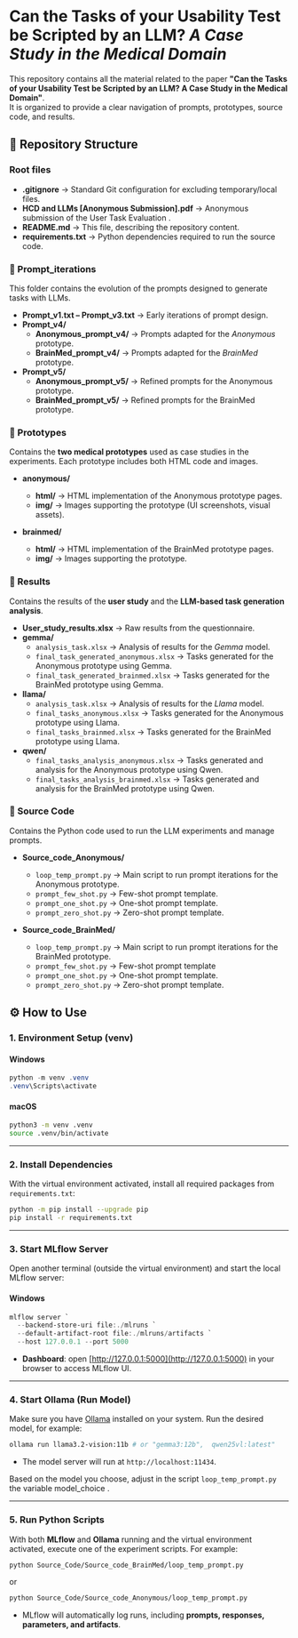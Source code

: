 # Can the Tasks of your Usability Test be Scripted by an LLM?  _A Case Study in the Medical Domain_  

This repository contains all the material related to the paper **"Can the Tasks of your Usability Test be Scripted by an LLM? A Case Study in the Medical Domain"**.  
It is organized to provide a clear navigation of prompts, prototypes, source code, and results.  



## 📂 Repository Structure

### Root files
- **.gitignore** → Standard Git configuration for excluding temporary/local files.  
- **HCD and LLMs [Anonymous Submission].pdf** → Anonymous submission of the User Task Evaluation .   
- **README.md** → This file, describing the repository content.  
- **requirements.txt** → Python dependencies required to run the source code.  



### 📂 Prompt_iterations
This folder contains the evolution of the prompts designed to generate tasks with LLMs.  

- **Prompt_v1.txt – Prompt_v3.txt** → Early iterations of prompt design.  
- **Prompt_v4/**  
  - **Anonymous_prompt_v4/** → Prompts adapted for the _Anonymous_ prototype.  
  - **BrainMed_prompt_v4/** → Prompts adapted for the _BrainMed_ prototype.  
- **Prompt_v5/**  
  - **Anonymous_prompt_v5/** → Refined prompts for the Anonymous prototype.  
  - **BrainMed_prompt_v5/** → Refined prompts for the BrainMed prototype.  



### 📂 Prototypes
Contains the **two medical prototypes** used as case studies in the experiments. Each prototype includes both HTML code and images.  

- **anonymous/**  
  - **html/** → HTML implementation of the Anonymous prototype pages.  
  - **img/** → Images supporting the prototype (UI screenshots, visual assets).  

- **brainmed/**  
  - **html/** → HTML implementation of the BrainMed prototype pages.  
  - **img/** → Images supporting the prototype.  


### 📂 Results
Contains the results of the **user study** and the **LLM-based task generation analysis**.  

- **User_study_results.xlsx** → Raw results from the questionnaire.  
- **gemma/**
    - `analysis_task.xlsx` → Analysis of results for the _Gemma_ model.  
    - `final_task_generated_anonymous.xlsx` → Tasks generated for the Anonymous prototype using Gemma.  
    - `final_task_generated_brainmed.xlsx` → Tasks generated for the BrainMed prototype using Gemma.
- **llama/** 
    - `analysis_task.xlsx` → Analysis of results for the _Llama_ model.  
    - `final_tasks_anonymous.xlsx` → Tasks generated for the Anonymous prototype using Llama.  
    - `final_tasks_brainmed.xlsx` → Tasks generated for the BrainMed prototype using Llama.
- **qwen/** 
    - `final_tasks_analysis_anonymous.xlsx` → Tasks generated and analysis for the Anonymous prototype using Qwen.  
    - `final_tasks_analysis_brainmed.xlsx` → Tasks generated and analysis for the BrainMed prototype using Qwen.  


### 📂 Source Code
Contains the Python code used to run the LLM experiments and manage prompts.  

- **Source_code_Anonymous/**  
  - `loop_temp_prompt.py` → Main script to run prompt iterations for the Anonymous prototype.  
  - `prompt_few_shot.py` → Few-shot prompt template.
  - `prompt_one_shot.py` → One-shot prompt template.  
  - `prompt_zero_shot.py` → Zero-shot prompt template.

- **Source_code_BrainMed/**  
  - `loop_temp_prompt.py` → Main script to run prompt iterations for the BrainMed prototype.  
  - `prompt_few_shot.py` → Few-shot prompt template
  - `prompt_one_shot.py` → One-shot prompt template.  
  - `prompt_zero_shot.py` → Zero-shot prompt template.  



## ⚙️ How to Use

### 1. Environment Setup (venv)

#### Windows
```powershell
python -m venv .venv
.venv\Scripts\activate
````

#### macOS

```bash
python3 -m venv .venv
source .venv/bin/activate
```

---

### 2. Install Dependencies

With the virtual environment activated, install all required packages from `requirements.txt`:

```bash
python -m pip install --upgrade pip
pip install -r requirements.txt
```

---

### 3. Start MLflow Server

Open another terminal (outside the virtual environment) and start the local MLflow server:

#### Windows

```powershell
mlflow server `
  --backend-store-uri file:./mlruns `
  --default-artifact-root file:./mlruns/artifacts `
  --host 127.0.0.1 --port 5000
```

* **Dashboard**: open [http://127.0.0.1:5000](http://127.0.0.1:5000) in your browser to access MLflow UI.

---

### 4. Start Ollama (Run Model)

Make sure you have [Ollama](https://ollama.com) installed on your system.
Run the desired model, for example:

```bash
ollama run llama3.2-vision:11b # or "gemma3:12b",  qwen25vl:latest"
```

* The model server will run at `http://localhost:11434`.

Based on the model you choose, adjust in the script `loop_temp_prompt.py` the variable model_choice .

---

### 5. Run Python Scripts

With both **MLflow** and **Ollama** running and the virtual environment activated, execute one of the experiment scripts. For example:

```bash
python Source_Code/Source_code_BrainMed/loop_temp_prompt.py
```

or

```bash
python Source_Code/Source_code_Anonymous/loop_temp_prompt.py
```


* MLflow will automatically log runs, including **prompts, responses, parameters, and artifacts**.



